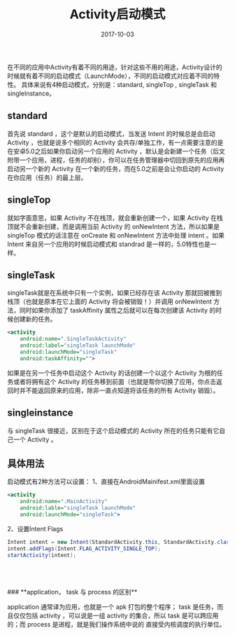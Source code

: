 ﻿---
title: Activity启动模式
date: 2017-10-03
categories: android
tags:
- Activity
---



在不同的应用中Activity有着不同的用途，针对这些不用的用途，Activity设计的时候就有着不同的启动模式（LaunchMode），不同的启动模式对应着不同的特性。
具体来说有4种启动模式，分别是：standard, singleTop , singleTask 和 singleInstance。

<!-- more -->

## **standard**

首先说 standard ，这个是默认的启动模式，当发送 Intent 的时候总是会启动 Activity ，也就是说多个相同的 Activity 会共存/单独工作，有一点需要注意的是在安卓5.0之后如果你启动另一个应用的 Activity ，默认是会新建一个任务（后文附带一个应用，进程，任务的却别），你可以在任务管理器中切回到原先的应用再启动另一个新的 Activity 在一个新的任务，而在5.0之前是会让你启动的 Activity 在你应用（任务）的最上层。

## **singleTop**

就如字面意思，如果 Activity 不在栈顶，就会重新创建一个，如果 Activity 在栈顶就不会重新创建，而是调用当前 Activity 的 onNewIntent 方法，所以如果是 singleTop 模式的话注意在 onCreate 和 onNewIntent 方法中处理 intent 。如果 Intent 来自另一个应用的时候启动模式和 standrad 是一样的，5.0特性也是一样。

## **singleTask**

singleTask就是在系统中只有一个实例，如果已经存在该 Activity 那就回被推到栈顶（也就是原本在它上面的 Activity 将会被销毁！）并调用 onNewIntent 方法，同时如果你添加了 taskAffinity 属性之后就可以在每次创建该 Activity 的时候创建新的任务。
```xml
<activity
    android:name=".SingleTaskActivity" 
    android:label="singleTask launchMode" 
    android:launchMode="singleTask"
    android:taskAffinity="">
```
如果是在另一个任务中启动这个 Activity 的话创建一个以这个 Activity 为根的任务或者将拥有这个 Activity 的任务移到前面（也就是帮你切换了应用，你点击返回时并不能返回原来的应用，除非一直点知道将该任务的所有 Activity 销毁）。

## **singleinstance**

与 singleTask 很接近，区别在于这个启动模式的 Activity 所在的任务只能有它自己一个 Activity 。

## **具体用法**

启动模式有2种方法可以设置：
1、直接在AndroidMainifest.xml里面设置
```xml
<activity
    android:name=".MainActivity"
    android:lable="singleTask launchMode"
    android:launchMode="singleTask">
```
2、设置Intent Flags
```java
Intent intent = new Intent(StandardActivity.this, StandardActivity.class);
intent.addFlags(Intent.FLAG_ACTIVITY_SINGLE_TOP);
startActivity(intent);
```
<br>
<br>
<br>
### **application， task 与 process 的区别**

application 通常译为应用，也就是一个 apk 打包的整个程序； task 是任务，而且仅仅包括 activity ，可以说是一组 activity 的集合，所以 task 是可以跨应用的；而 process 是进程，就是我们操作系统中说的 直接受内核调度的执行单位。